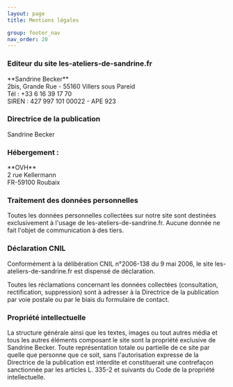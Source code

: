 ```yaml
---
layout: page
title: Mentions légales

group: footer_nav
nav_order: 20
---
```


### Editeur du site les-ateliers-de-sandrine.fr

<p>
**Sandrine Becker**<br>
2bis, Grande Rue - 55160 Villers sous Pareid<br>
Tél : +33 6 16 39 17 70<br>
SIREN : 427 997 101 00022 - APE 923
</p>

### Directrice de la publication

Sandrine Becker

### Hébergement :

<p>
**OVH**<br>
2 rue Kellermann<br>
FR-59100 Roubaix<br>
</p>

### Traitement des données personnelles

Toutes les données personnelles collectées sur notre site sont destinées exclusivement à l'usage de les-ateliers-de-sandrine.fr.
Aucune donnée ne fait l'objet de communication à des tiers.

### Déclaration CNIL

Conformément à la délibération CNIL n°2006-138 du 9 mai 2006, le site les-ateliers-de-sandrine.fr est dispensé de déclaration.

Toutes les réclamations concernant les données collectées (consultation, rectification, suppression) sont à adresser à la Directrice de la publication par voie postale ou par le biais du formulaire de contact.

### Propriété intellectuelle

La structure générale ainsi que les textes, images ou tout autres média et tous les autres éléments composant le site sont la propriété exclusive de Sandrine Becker.
Toute représentation totale ou partielle de ce site par quelle que personne que ce soit, sans l'autorisation expresse de la Directrice de la publication est interdite et constituerait une contrefaçon sanctionnée par les articles L. 335-2 et suivants du Code de la propriété intellectuelle.
